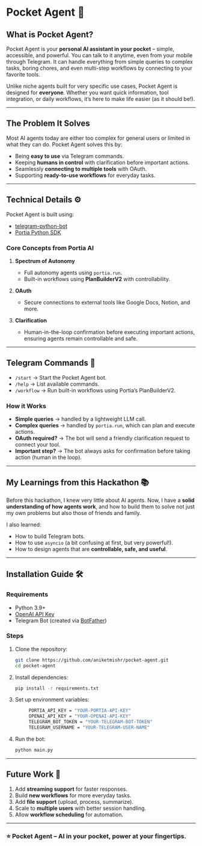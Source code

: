 # Pocket Agent 🚀

## What is Pocket Agent?

Pocket Agent is your **personal AI assistant in your pocket** – simple, accessible, and powerful. You can talk to it anytime, even from your mobile through Telegram. It can handle everything from simple queries to complex tasks, boring chores, and even multi-step workflows by connecting to your favorite tools.

Unlike niche agents built for very specific use cases, Pocket Agent is designed for **everyone**. Whether you want quick information, tool integration, or daily workflows, it’s here to make life easier (as it should be!).

---

## The Problem It Solves

Most AI agents today are either too complex for general users or limited in what they can do. Pocket Agent solves this by:

* Being **easy to use** via Telegram commands.
* Keeping **humans in control** with clarification before important actions.
* Seamlessly **connecting to multiple tools** with OAuth.
* Supporting **ready-to-use workflows** for everyday tasks.

---

## Technical Details ⚙️

Pocket Agent is built using:

* [telegram-python-bot](https://github.com/python-telegram-bot/python-telegram-bot)
* [Portia Python SDK](https://github.com/portiaAI/portia-python-sdk)

### Core Concepts from Portia AI

1. **Spectrum of Autonomy**

   * Full autonomy agents using `portia.run`.
   * Built-in workflows using **PlanBuilderV2** with controllability.

2. **OAuth**

   * Secure connections to external tools like Google Docs, Notion, and more.

3. **Clarification**

   * Human-in-the-loop confirmation before executing important actions, ensuring agents remain controllable and safe.

---

## Telegram Commands 📱

* `/start` → Start the Pocket Agent bot.
* `/help` → List available commands.
* `/workflow` → Run built-in workflows using Portia’s PlanBuilderV2.

### How it Works

* **Simple queries** → handled by a lightweight LLM call.
* **Complex queries** → handled by `portia.run`, which can plan and execute actions.
* **OAuth required?** → The bot will send a friendly clarification request to connect your tool.
* **Important step?** → The bot always asks for confirmation before taking action (human in the loop).

---

## My Learnings from this Hackathon 📚

Before this hackathon, I knew very little about AI agents. Now, I have a **solid understanding of how agents work**, and how to build them to solve not just my own problems but also those of friends and family.

I also learned:

* How to build Telegram bots.
* How to use `asyncio` (a bit confusing at first, but very powerful!).
* How to design agents that are **controllable, safe, and useful**.

---

## Installation Guide 🛠️

### Requirements

* Python 3.9+
* [OpenAI API Key](https://platform.openai.com/)
* Telegram Bot (created via [BotFather](https://core.telegram.org/bots#6-botfather))

### Steps

1. Clone the repository:

   ```bash
   git clone https://github.com/aniketmishr/pocket-agent.git
   cd pocket-agent
   ```

2. Install dependencies:

   ```bash
   pip install -r requirements.txt
   ```

3. Set up environment variables:

   ```bash
        PORTIA_API_KEY = "YOUR-PORTIA-API-KEY"
        OPENAI_API_KEY = "YOUR-OPENAI-API-KEY"
        TELEGRAM_BOT_TOKEN = "YOUR-TELEGRAM-BOT-TOKEN"
        TELEGRAM_USERNAME = "YOUR-TELEGRAM-USER-NAME"
   ```

4. Run the bot:

   ```bash
   python main.py
   ```

---

## Future Work 🚀

1. Add **streaming support** for faster responses.
2. Build **new workflows** for more everyday tasks.
3. Add **file support** (upload, process, summarize).
4. Scale to **multiple users** with better session handling.
5. Allow **workflow scheduling** for automation.

---

### ⭐ Pocket Agent – AI in your pocket, power at your fingertips.
